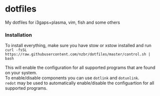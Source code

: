# dotfiles
My dotfiles for i3gaps+plasma, vim, fish and some others


### Installation  
To install everything, make sure you have stow or xstow installed and run
`curl -fsSL https://raw.githubusercontent.com/nzbr/dotfiles/master/control.sh | bash`

This will enable the configuration for all supported programs that are found on your system.  
To enable/disable components you can use `dotlink` and `dotunlink`.  
`redot` may be used to automatically enable/disable the configuartion for all supported programs.
